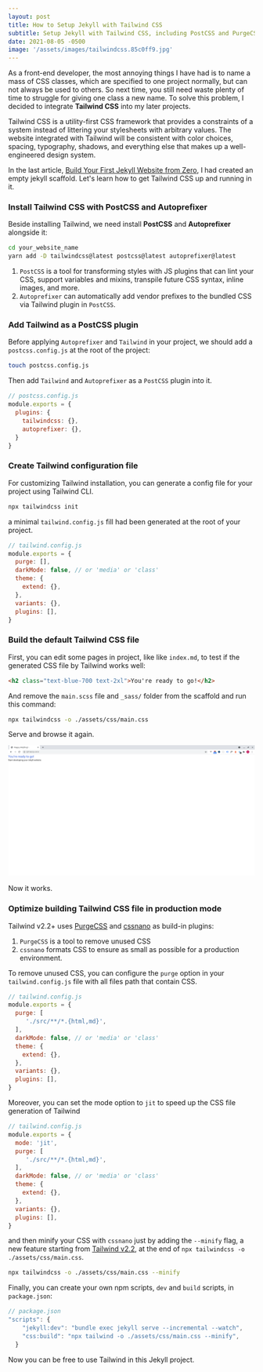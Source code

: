 ```yaml
---
layout: post
title: How to Setup Jekyll with Tailwind CSS
subtitle: Setup Jekyll with Tailwind CSS, including PostCSS and PurgeCSS
date: 2021-08-05 -0500
image: '/assets/images/tailwindcss.85c0ff9.jpg'
---
```


As a front-end developer, the most annoying things I have had is to name a mass of CSS classes, which are specified to one project normally, but can not always be used to others. So next time, you still need waste plenty of time to struggle for giving one class a new name. To solve this problem, I decided to integrate **Tailwind CSS** into my later projects.

Tailwind CSS is a utility-first CSS framework that provides a constraints of a system instead of littering your stylesheets with arbitrary values. The website integrated with Tailwind will be consistent with color choices, spacing, typography, shadows, and everything else that makes up a well-engineered design system.

In the last article, [Build Your First Jekyll Website from Zero](/2021/08/02/build-your-first-jekyll-website-from-zero.html), I had created an empty jekyll scaffold. Let's learn how to get Tailwind CSS up and running in it.

### Install Tailwind CSS with PostCSS and Autoprefixer

Beside installing Tailwind, we need install **PostCSS** and **Autoprefixer** alongside it:

```sh
cd your_website_name
yarn add -D tailwindcss@latest postcss@latest autoprefixer@latest
```

1. `PostCSS` is a tool for transforming styles with JS plugins that can lint your CSS, support variables and mixins, transpile future CSS syntax, inline images, and more.
2. `Autoprefixer` can automatically add vendor prefixes to the bundled CSS via Tailwind plugin in `PostCSS`.

### Add Tailwind as a PostCSS plugin

Before applying `Autoprefixer` and `Tailwind` in your project, we should add a `postcss.config.js` at the root of the project:

```sh
touch postcss.config.js
```

Then add `Tailwind` and `Autoprefixer` as a `PostCSS` plugin into it.

```js
// postcss.config.js
module.exports = {
  plugins: {
    tailwindcss: {},
    autoprefixer: {},
  }
}
```

### Create Tailwind configuration file

For customizing Tailwind installation, you can generate a config file for your project using Tailwind CLI.

```sh
npx tailwindcss init
```

a minimal `tailwind.config.js` fill had been generated at the root of your project.

```js
// tailwind.config.js
module.exports = {
  purge: [],
  darkMode: false, // or 'media' or 'class'
  theme: {
    extend: {},
  },
  variants: {},
  plugins: [],
}
```

### Build the default Tailwind CSS file

<!-- Tailwind CLI  -->

First, you can edit some pages in project, like like `index.md`, to test if the generated CSS file by Tailwind works well:

```html
<h2 class="text-blue-700 text-2xl">You're ready to go!</h2>
```

And remove the `main.scss` file and `_sass/` folder from the scaffold and run this command:

```sh
npx tailwindcss -o ./assets/css/main.css
```

Serve and browse it again.

![](/assets/images/jekyll-tailwindcss-scaffold.png)

Now it works.

### Optimize building Tailwind CSS file in production mode

Tailwind v2.2+ uses [PurgeCSS](https://purgecss.com/) and [cssnano](https://cssnano.co/) as build-in plugins:

1. `PurgeCSS` is a tool to remove unused CSS
2. `cssnano` formats CSS to ensure as small as possible for a production environment.

To remove unused CSS, you can configure the `purge` option in your `tailwind.config.js` file with all files path that contain CSS.

```js
// tailwind.config.js
module.exports = {
  purge: [
     './src/**/*.{html,md}',
  ],
  darkMode: false, // or 'media' or 'class'
  theme: {
    extend: {},
  },
  variants: {},
  plugins: [],
}
```

Moreover, you can set the mode option to `jit` to speed up the CSS file generation of Tailwind

```js
// tailwind.config.js
module.exports = {
  mode: 'jit',
  purge: [
     './src/**/*.{html,md}',
  ],
  darkMode: false, // or 'media' or 'class'
  theme: {
    extend: {},
  },
  variants: {},
  plugins: [],
}
```

and then minify your CSS with `cssnano` just by adding the `--minify` flag, a new feature starting from [Tailwind v2.2](https://blog.tailwindcss.com/tailwindcss-2-2), at the end of `npx tailwindcss -o ./assets/css/main.css`.

```sh
npx tailwindcss -o ./assets/css/main.css --minify
```

Finally, you can create your own npm scripts, `dev` and `build` scripts, in `package.json`:

```javascript
// package.json
"scripts": {
    "jekyll:dev": "bundle exec jekyll serve --incremental --watch",
    "css:build": "npx tailwind -o ./assets/css/main.css --minify",
  }
```

Now you can be free to use Tailwind in this Jekyll project.